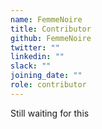 ```yaml
---
name: FemmeNoire
title: Contributor
github: FemmeNoire
twitter: ""
linkedin: ""
slack: ""
joining_date: ""
role: contributor
---
```


Still waiting for this

